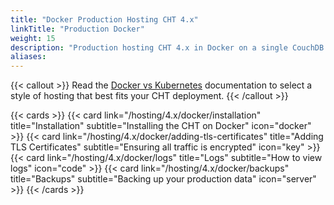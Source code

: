 ```yaml
---
title: "Docker Production Hosting CHT 4.x"
linkTitle: "Production Docker"
weight: 15
description: "Production hosting CHT 4.x in Docker on a single CouchDB node"
aliases:
---
```


{{< callout >}}
Read the [Docker vs Kubernetes](//hosting/kubernetes-vs-docker/) documentation to select a style of hosting that best fits your CHT deployment.
{{< /callout >}}

{{< cards >}}
{{< card link="/hosting/4.x/docker/installation" title="Installation" subtitle="Installing the CHT on Docker" icon="docker" >}}
{{< card link="/hosting/4.x/docker/adding-tls-certificates" title="Adding TLS Certificates" subtitle="Ensuring all traffic is encrypted" icon="key" >}}
{{< card link="/hosting/4.x/docker/logs" title="Logs" subtitle="How to view logs" icon="code" >}}
{{< card link="/hosting/4.x/docker/backups" title="Backups" subtitle="Backing up your production data" icon="server" >}}
{{< /cards >}}
